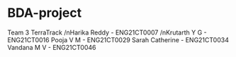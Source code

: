 # BDA-project
Team 3 TerraTrack
/nHarika Reddy - ENG21CT0007
/nKrutarth Y G  - ENG21CT0016
Pooja V M - ENG21CT0029
Sarah Catherine  - ENG21CT0034
Vandana M V  - ENG21CT0046

